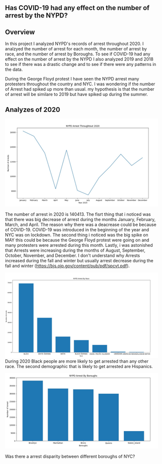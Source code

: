 ## Has COVID-19 had any effect on the number of arrest by the NYPD?

## Overview
In this project I analyzed NYPD's records of arrest throughout 2020. I analzyed the number of arrest for each month, the number of arrest by race, and the number of arrest by Boroughs. To see if COVID-19 had any effect on the number of arrest by the NYPD I also analyzed 2019 and 2018 to see if there was a drastic change and to see if there were any patterns in the data.

During the George Floyd protest I have seen the NYPD arrest many protesters throughout the country and NYC. I was wondering if the number of Arrest had spiked up more than usual.
my hypothesis is that the number of arrest will be similare to 2019 but have spiked up during the summer.

## Analyzes of 2020

![vis1](/graph2.jpg)

The number of arrest in 2020 is 140413. The fisrt thing that i noticed was that there was big decrease of arrest during the months January, February, March, and April. The reason why there was a deacrease could be because of COVID-19. COVID-19 was introduced in the beginning of the year and NYC was on lockdown. The second thing i noticed was the big spike on MAY this could be because the George Floyd protest were going on and many protesters were arrested during this month. Lastly, i was astonished that Arrests were increasing during the months of August, September, October, November, and December. I don't understand why Arrests increased during the fall and winter but usually arrest decrease during the fall and winter (https://bjs.ojp.gov/content/pub/pdf/spcvt.pdf).


![vis2](/race_graph3.jpg)
During 2020 Black people are more likely to get arrested than any other race. The second demographic that is likely to get arrested are Hispanics.



![vis3](/graph1.jpg)

Was there a arrest disparity between different boroughs of NYC? 
